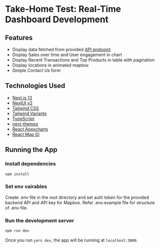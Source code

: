 # Take-Home Test: Real-Time Dashboard Development

## Features

- Display data fetched from provided [API endpoint](https://dashboard-api-dusky.vercel.app/)
- Display Sales over time and User engagement in chart
- Display Recent Transactions and Top Products in table with pagination
- Display locations in animated mapbox
- Simple Contact Us form

## Technologies Used

- [Next.js 13](https://nextjs.org/docs/getting-started)
- [NextUI v2](https://nextui.org/)
- [Tailwind CSS](https://tailwindcss.com/)
- [Tailwind Variants](https://tailwind-variants.org)
- [TypeScript](https://www.typescriptlang.org/)
- [next-themes](https://github.com/pacocoursey/next-themes)
- [React Apexcharts](https://apexcharts.com/docs/react-charts/)
- [React Map Gl](https://visgl.github.io/react-map-gl/)

## Running the App

### Install dependencies

```bash
npm install
```

### Set env vairables

Create .env file in the root directory and set auth token for the provided backend API and API key for Mapbox. Refer .env.example file for structure of .env file. 

### Run the development server

```bash
npm run dev
```

Once you run `yarn dev`, the app will be running at `localhost:3000`.
